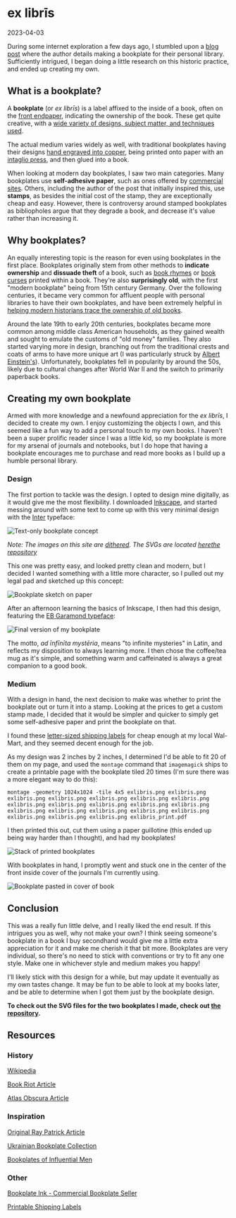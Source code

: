 # ex librīs

2023-04-03

During some internet exploration a few days ago, I stumbled upon a [blog post](https://raypatrick.xyz/blog/2023/01/27/my-bookplate/) where the author details making a bookplate for their personal library. Sufficiently intrigued, I began doing a little research on this historic practice, and ended up creating my own.

## What is a bookplate?

A **bookplate** (or *ex librīs*) is a label affixed to the inside of a book, often on the [front endpaper](https://en.wikipedia.org/wiki/Endpaper), indicating the ownership of the book. These get quite creative, with a [wide variety of designs, subject matter, and techniques used](https://rentafont.com.ua/blog/znadibky-Istorychni/exlibrysy-yakova-hnizdovskogo).

The actual medium varies widely as well, with traditional bookplates having their designs [hand engraved into copper](https://en.wikipedia.org/wiki/Burin_(engraving)), being printed onto paper with an [intaglio press](https://en.wikipedia.org/wiki/Intaglio_press), and then glued into a book. 

When looking at modern day bookplates, I saw two main categories. Many bookplates use **self-adhesive paper**, such as ones offered by [commercial sites](https://bookplateink.com/). Others, including the author of the post that initially inspired this, use **stamps**, as besides the initial cost of the stamp, they are exceptionally cheap and easy. However, there is controversy around stamped bookplates as bibliopholes argue that they degrade a book, and decrease it's value rather than increasing it.

## Why bookplates?

An equally interesting topic is the reason for even using bookplates in the first place. Bookplates originally stem from other methods to **indicate ownership** and **dissuade theft** of a book, such as [book rhymes](https://en.wikipedia.org/wiki/Book_rhyme) or [book curses](https://en.wikipedia.org/wiki/Book_curse) printed within a book. They're also **surprisingly old**, with the first "modern bookplate" being from 15th century Germany. Over the following centuries, it became very common for affluent people with personal libraries to have their own bookplates, and have been extremely helpful in [helping modern historians trace the ownership of old books](https://www.atlasobscura.com/articles/mystery-bookplate-collection). 

Around the late 19th to early 20th centuries, bookplates became more common among middle class American households, as they gained wealth and sought to emulate the customs of "old money" families. They also started varying more in design, branching out from the traditional crests and coats of arms to have more unique art (I was particularly struck by [Albert Einstein's](https://content.artofmanliness.com/uploads/2014/04/einstein.jpg)). Unfortunately, bookplates fell in popularity by around the 50s, likely due to cultural changes after World War II and the switch to primarily paperback books.

## Creating my own bookplate

Armed with more knowledge and a newfound appreciation for the *ex librīs*, I decided to create my own. I enjoy customizing the objects I own, and this seemed like a fun way to add a personal touch to my own books. I haven't been a super prolific reader since I was a little kid, so my bookplate is more for my arsenal of journals and notebooks, but I do hope that having a bookplate encourages me to purchase and read more books as I build up a humble personal library. 

### Design

The first portion to tackle was the design. I opted to design mine digitally, as it would give me the most flexibility. I downloaded [Inkscape](https://inkscape.org/), and started messing around with some text to come up with this very minimal design with the [Inter](https://github.com/rsms/inter) typeface:

![Text-only bookplate concept](../public/images/bookplate/text-only-exlibris.png)

*Note: The images on this site are [dithered](/meta). The SVGs are located [here](https://github.com/sohalsdr/exlibris)[the repository](https://github.com/sohalsdr/exlibris)*

This one was pretty easy, and looked pretty clean and modern, but I decided I wanted something with a little more character, so I pulled out my legal pad and sketched up this concept:

![Bookplate sketch on paper](../public/images/bookplate/draft-exlibris.png)

After an afternoon learning the basics of Inkscape, I then had this design, featuring the [EB Garamond typeface](http://www.georgduffner.at/ebgaramond/):

![Final version of my bookplate](../public/images/bookplate/exlibris.png)

The motto, *ad īnfīnīta mystēria*, means "to infinite mysteries" in Latin, and reflects my disposition to always learning more. I then chose the coffee/tea mug as it's simple, and something warm and caffeinated is always a great companion to a good book.

### Medium

With a design in hand, the next decision to make was whether to print the bookplate out or turn it into a stamp. Looking at the prices to get a custom stamp made, I decided that it would be simpler and quicker to simply get some self-adhesive paper and print the bookplate on that.

I found these [letter-sized shipping labels](https://www.walmart.com/ip/Avery-Shipping-Labels-White-8-1-2-x-11-True-Block-Laser-Inkjet-10-Labels-15265/34202344?) for cheap enough at my local Wal-Mart, and they seemed decent enough for the job.

As my design was 2 inches by 2 inches, I determined I'd be able to fit 20 of them on my page, and used the `montage` command that `imagemagick` ships to create a printable page with the bookplate tiled 20 times (I'm sure there was a more elegant way to do this):

```
montage -geometry 1024x1024 -tile 4x5 exlibris.png exlibris.png exlibris.png exlibris.png exlibris.png exlibris.png exlibris.png exlibris.png exlibris.png exlibris.png exlibris.png exlibris.png exlibris.png exlibris.png exlibris.png exlibris.png exlibris.png exlibris.png exlibris.png exlibris.png exlibris_print.pdf
```

I then printed this out, cut them using a paper guillotine (this ended up being way harder than I thought), and had my bookplates!

![Stack of printed bookplates](../public/images/bookplate/stacked_bookplate.png)

With bookplates in hand, I promptly went and stuck one in the center of the front inside cover of the journals I'm currently using.

![Bookplate pasted in cover of book](../public/images/bookplate/in_cover.png)

## Conclusion

This was a really fun little delve, and I really liked the end result. If this intrigues you as well, why not make your own? I think seeing someone's bookplate in a book I buy secondhand would give me a little extra appreciation for it and make me cherish it that bit more. Bookplates are very individual, so there's no need to stick with conventions or try to fit any one style. Make one in whichever style and medium makes you happy!

I'll likely stick with this design for a while, but may update it eventually as my own tastes change. It may be fun to be able to look at my books later, and be able to determine when I got them just by the bookplate design.

**To check out the SVG files for the two bookplates I made, check out [the repository](https://github.com/sohalsdr/exlibris).**

## Resources

### History

[Wikipedia](https://en.wikipedia.org/wiki/Ex_Libris_(bookplate))

[Book Riot Article](https://bookriot.com/history-of-bookplates/)

[Atlas Obscura Article](https://www.atlasobscura.com/articles/mystery-bookplate-collection)

### Inspiration

[Original Ray Patrick Article](https://raypatrick.xyz/blog/2023/01/27/my-bookplate/)

[Ukrainian Bookplate Collection](https://rentafont.com.ua/blog/znadibky-Istorychni/exlibrysy-yakova-hnizdovskogo)

[Bookplates of Influential Men](https://www.artofmanliness.com/living/reading/ex-libris-the-bookplates-of-31-famous-men/)

### Other

[Bookplate Ink - Commercial Bookplate Seller](https://bookplateink.com/)

[Printable Shipping Labels](https://www.walmart.com/ip/Avery-Shipping-Labels-White-8-1-2-x-11-True-Block-Laser-Inkjet-10-Labels-15265/34202344?)